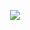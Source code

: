 <p align="center">
  <img src="https://th.ac-illust.com/clip-art/25564291/%E0%B8%A8%E0%B8%B4%E0%B8%A5%E0%B8%9B%E0%B8%B0%E0%B8%9E%E0%B8%B4%E0%B8%81%E0%B9%80%E0%B8%8B%E0%B8%A5%E0%B8%99%E0%B8%B1%E0%B9%88%E0%B8%87%E0%B9%81%E0%B8%A1%E0%B8%A7%E0%B9%81%E0%B8%A3%E0%B9%87%E0%B8%81%E0%B8%94%E0%B8%AD%E0%B8%A5#google_vignette"
</p>
